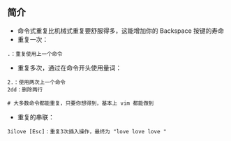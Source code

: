 ## 简介

+ 命令式重复比机械式重复要舒服得多，这能增加你的 Backspace 按键的寿命
+ 重复一次：
```
.：重复使用上一个命令
```

+ 重复多次，通过在命令开头使用量词：
```
2.：使用两次上一个命令
2dd：删除两行

# 大多数命令都能重复，只要你想得到，基本上 vim 都能做到
```

+ 重复的串联：
```
3ilove [Esc]：重复3次插入操作，最终为 "love love love "
```